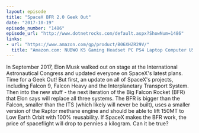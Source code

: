 ```yaml
---
layout: episode
title: "SpaceX BFR 2.0 Geek Out"
date: "2017-10-19"
episode_number: "1486"
episode_url: "http://www.dotnetrocks.com/default.aspx?ShowNum=1486"
links:
- url: "https://www.amazon.com/gp/product/B06XHZR29V/"
  title: "Amazon.com: NUBWO K5 Gaming Headset PC PS4 Laptop Computer USB Game Surround Sound Gamer Headphones Over Ear with Mic - Grey: Electronics"
---
```


In September 2017, Elon Musk walked out on stage at the International Astronautical Congress and updated everyone on SpaceX's latest plans. Time for a Geek Out! But first, an update on all of SpaceX's projects, including Falcon 9, Falcon Heavy and the Interplanetary Transport System. Then into the new stuff - the next iteration of the Big Falcon Rocket (BFR) that Elon says will replace all three systems. The BFR is bigger than the Falcon, smaller than the ITS (which likely will never be built), uses a smaller version of the Raptor methane engine and should be able to lift 150MT to Low Earth Orbit with 100% reusability. If SpaceX makes the BFR work, the price of spaceflight will drop to pennies a kilogram. Can it be true?
